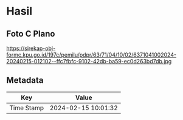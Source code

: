 # Hasil

## Foto C Plano

https://sirekap-obj-formc.kpu.go.id/197c/pemilu/pdpr/63/71/04/10/02/6371041002024-20240215-012102--ffc7fbfc-9102-42db-ba59-ec0d263bd7db.jpg


## Metadata

| Key        | Value               |
| ---------- | ------------------- |
| Time Stamp | 2024-02-15 10:01:32 |



